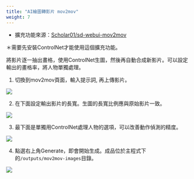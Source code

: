 ```yaml
---
title: "AI繪圖轉影片 mov2mov"
weight: 7
---
```


- 擴充功能來源：[Scholar01/sd-webui-mov2mov](https://github.com/Scholar01/sd-webui-mov2mov)

＊需要先安裝ControlNet才能使用這個擴充功能。

將影片逐一抽出畫格，使用ControlNet生圖，然後再自動合成新影片。可以設定輸出的畫格率，將人物單獨處理。


1. 切換到mov2mov頁面，輸入提示詞, 再上傳影片。

![](../../images/mov2mov-1.webp)

2. 在下面設定輸出影片的長寬。生圖的長寬比例應與原始影片一致。

![](../../images/mov2mov-2.webp)

3. 最下面是單獨用ControlNet處理人物的選項，可以改善動作偵測的精度。

![](../../images/mov2mov-3.webp)

4. 點選右上角Generate，即會開始生成。成品位於主程式下的`/outputs/mov2mov-images`目錄。

![](../../images/mov2mov-4.webp)
